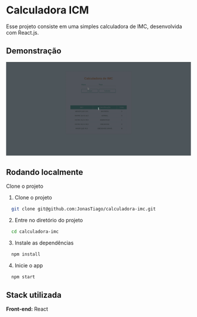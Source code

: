 # Calculadora ICM

Esse projeto consiste em uma simples calculadora de IMC, desenvolvida com React.js.

## Demonstração

<p aling="center">
  <img src="src/img/icm.gif" alt="run project">
</p>

## Rodando localmente

Clone o projeto

1. Clone o projeto

```bash
  git clone git@github.com:JonasTiago/calculadora-imc.git
```

2. Entre no diretório do projeto

```bash
  cd calculadora-imc
```

3. Instale as dependências

```bash
  npm install
```

4. Inicie o app

```bash
  npm start
```


## Stack utilizada

**Front-end:** React